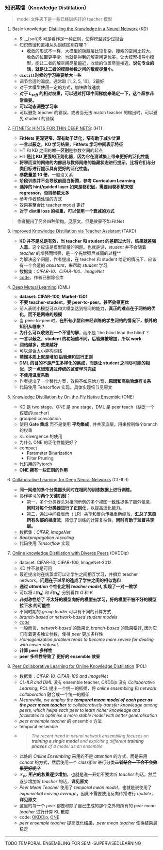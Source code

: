 ### 知识蒸馏（Knowledge Distillation）

> model 文件夹下是一些已经训练好的 teacher 模型

1. Basic knowledge: [Distilling the Knowledge in a Neural Network](1.Distilling-the-Knowledge-in-a-Neural-Network/index.md) (KD)
    - $ L_{soft}$ 可是看作是一种正则，使得模型减少过拟合
    - 知识蒸馏和直接从头训练区别在哪？
        - 收敛的形式不一样，大模型的隐藏层比较复杂，搜索的空间比较大，收敛的位置更平滑，也就是得到的解空间更优美。让大模型指导小模型，能让二者的解空间尽量逼近，收敛的位置尽量接近。**说句专业的话，就是让二者的模型参数之间的散度尽量小。**
    - **`distill`时候的学习率要给大一些**
    - 调节合适的温度。通常取 [1, 2, 5, 10]，2最好
    - 对于大模型使用一定的方式，加快收敛速度
    - **对于 $L_{soft}$ 的相对权重，可以通过打印中间梯度来确定一下，这个超参非常重要。**
    - **可以动态调整学习率**
    - 可以避免 teacher 的错误，或者当无法 match teacher 的输出时，可以避免 student 的错误

2. [FITNETS: HINTS FOR THIN DEEP NETS](2.FITNETS-HINTS-FOR-THIN-DEEP-NETS/index.md): (HT)
    - **FitNets 更深更窄，深有助于泛化，窄有助于减少计算**
    - **一言以蔽之，KD 学习结果，FitNets 学习中间表示特征**
    - HT 和 KD 之间的**唯一区别**是参数空间的起点
    - **HT 是比 KD 更强的正则化器，因为它在测试集上带来更好的泛化性能**
    - **将窄而深的网络的内部层与教师网络的隐藏状态进行提示，比将它们与分类目标进行提示具有更好的泛化性能。**
    - **参数量差 10 倍**，一般没关系
    - **阶段训练并不会导致前面白折腾，参考 Curriculum Learning**
    - **选择的 hint/guided layer 如果是卷积层，需要用卷积核来做 regressor，否则参数太多**
    - 参考作者预处理的方式
    - 效果甚至会比 teacher model 更好
    - **对于 distill loss 的权重，可以使用一个衰减的方式**

> **作者提出了另外四种架构，见原文，但是效果不如 FitNet**

3. [Improved Knowledge Distillation via Teacher Assistant](3.Improved-Knowledge-Distillation-via-Teacher-Assistant/index.md)    (TAKD)
    - **KD 并不是总是有效，当 teacher 和 student 的差距过大时，结果就差强人意**。这个应该是模型容量的问题。也就是说，*student* 并不会随着 *teacher* 的增强而增强，是一个先增强后减弱的过程**
    - 为解决这个问题，作者提出，在 teacher 和 student 给定的情况下，应该有一个合适的 *assistant*，来帮助 *student* 学习
    - 数据集：*CIFAR-10*、*CIFAR-100*、*ImageNet*
    - [code](https://github.com/imirzadeh/Teacher-Assistant-KnowledgeDistillation)，作者已删除仓库

4. [Deep Mutual Learning](4.Deep-Mutual-Learning/index.md) (DML)
    - **dataset: CIFAR-100, Market-1501**
    - **不要 teacher-student，要 peer-to-peer。甚至效果更优**
    - 前人表明小模型可以和大模型达到相同的能力，**真正的难点在于网络的优化，而不是网络的规模**
    - 当 peer-to-peer时，**在所有小型和未经训练的学生网络的情况下，额外的知识从哪来？**
    - **为什么可以收敛到一个不错的解**，而不是 'the blind lead the blind'？
    - **一言以蔽之，student 的初始值不同，后验熵被增加，所以 work**
    - **网络越多，效果越好**
    - 可以混合大小异构网络
    - **蒸馏本质上就是增加 后验熵和进行正则**
    - **DML 的目的不是产生多样化的集成，而是让 student 之间尽可能的相似，这一点很难通过传统的监督学习完成**
    - **不使用温度系数**
    - 作者提出了一个替代方案，效果不如原始方案，**原因和高后验熵有关系**
    - 代码使用 Tensorflow 实现，具体实现细节见原文

5. [Knowledge Distillation by On-the-Fly Native Ensemble](5.Knowledge-Distillation-by-On-the-Fly-Native-Ensemble/index.md)  (ONE)
    - KD 是 two stage，ONE 是 one stage，DML 是 peer teach（缺乏一个权威的teacher）
    - grouped convolution
    - 使用 **Gate 集成** 而不是使用 **平均集成** , 并共享底层，用来控制每个branch的权重
    - KL divergence 的使用
    - 为什么 ONE 的泛化性能更好？
    - compact
        - Parameter Binarization
        - Filter Pruning
    - 代码用的Pytorch
    - **ONE 拥有一些正则的作用**

6. [Collaborative Learning for Deep Neural Networks](6.Collaborative-Learning-for-Deep-Neural-Networks/index.md)    (CL-ILR)
    - **同一网络的多个分类器头同时在相同的训练数据上进行训练。**
    - 协作学习的**两个关键机制：**
        - 第一，多个分类器头对相同示例的多个视图一致性提供了额外信息，**同时对每个分类器进行了正则化**，以提高泛化能力。
        - 第二，通过中间级表示（ILR）共享和反向传播重新缩放，**汇总了来自所有头部的梯度流**，降低了训练的计算复杂性，**同时有助于监督共享层。**
    - 数据集：*CIFAR, ImageNet*
    - *Backpropagation rescaling*
    - 代码使用 *Tensorflow* 实现


7. [Online knowledge Distillation with Diveres Peers](7.Online-knowledge-Distillation-with-Diverse-Peers/index.md)  (OKDDip)
    - dataset: CIFAR-10, CIFAR-100, ImageNet-2012
    - KD 并不总是可用
    - 最近提出的在线蒸馏可以让学生之间相互学习，并摒弃 teacher network，**问题在于过早的造成了学生之间的相似饱和**
    - **通过 *attention* 个性化定制 *teacher model*, 实现了一对一教学**
    - 可以将 $L(\mathbf{h_a})$ 和 $E(\mathbf{h_a})$ 分别看作 $Q$ 和 $K$
    - **非对称性给了 不太好的模型向好的模型去学习，好的模型不被不好的模型拉下水 的可能性**
    - 不同时期的 *group leader* 可以有不同的计算方式
    - *branch-based or network-based student models*
    - *[code](https://github.com/DefangChen/OKDDip-AAAI2020)*
    - 一般而言，*network-based* 的效果比 *branch-based* 的效果要好, 因为它们有着更多独立参数，使得 *peer* 更加多样性
    - *Homogenization problem tends to become more severe for dealing with easier dataset.*
    - **计算 peer 多样性**
    - **peer 多样性导致了 更好的 ensemble 效果**

8. [Peer Collaborative Learning for Online Knowledge Distillation](8.Peer-Collaborative-Learning-for-Online-Knowledge-Distillation/index.md)    (PCL)
    - 数据集：*CIFAR-10, CIFAR-100 and ImageNet*
    - *CL-ILR and DML* 没有 ensemble teacher, *OKDDip* 没有 *Collaborative Learning*, *PCL* 提出一个统一的框架，将 *online ensembling* 和 *network collaboration* 融合成一个统一的框架
    - *Meanwhile, we employ the **temporal mean model of each peer as the peer mean teacher** to collaboratively transfer knowledge among peers, which helps each peer to learn richer knowledge and facilitates to optimise a more stable model with better generalisation*
    - *peer ensemble teacher* 的 ensemble 方法
    - temporal ensemble
    - > *The recent trend in neural network ensembling focuses on **training a single model** and exploiting different **training phases** of a model as an ensemble*
    - 此处的 *Online Ensembling* 采用的不是 *attention* 的方式，而是采用 *concat* 的方式，然后使用一个 *classifier* 进行分类~~**二者结合一下会不会效果更好呢？**~~
    - $\mathcal{L}_{pe}$ **所占的权重逐步增加**，也就是说一开始不要太听 *teacher* 的话，然后逐步增加听 *teacher* 的话，**详见原文**
    - *Peer Mean Teacher* 使用了 *temporal mean model*，也就是说使用了 *exponential moving average*，因此不需要使用反向传播进行 *update*，**详见原文**
    - 这里的每一个 *peer* 都要和除了自己生成的那个之外的所有的 *peer mean teacher* 进行计算 KL 散度
    - code: [OKDDip](https://github.com/DefangChen/OKDDip-AAAI2020), [ONE](https://github.com/Lan1991Xu/ONE_NeurIPS2018)
    - *peer ensemble teacher* 提高泛化结果，*peer mean teacher* 使得结果最稳定



---------------------------
TODO
TEMPORAL ENSEMBLING FOR SEMI-SUPERVISEDLEARNING